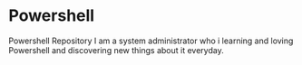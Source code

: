 # Powershell
Powershell Repository
I am a system administrator who i learning and loving Powershell and discovering new things about it everyday.
